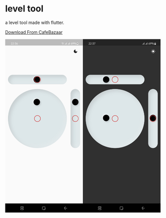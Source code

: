 # level tool

a level tool made with flutter.

[Download From CafeBazaar](https://cafebazaar.ir/app/ir.rezababakhani.leveltool)



<img align='left' src='ss/light.jpg' width='250'>
<img align='left' src='ss/dark.jpg'  width='250'>